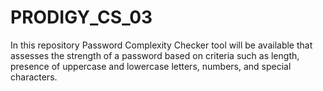 # PRODIGY_CS_03
In this repository Password Complexity Checker tool will be available that assesses the strength of a password based on criteria such as length, presence of uppercase and lowercase letters, numbers, and special characters.

